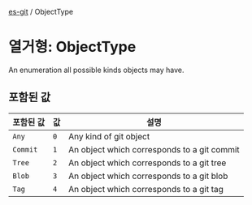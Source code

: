 [es-git](../globals.md) / ObjectType

# 열거형: ObjectType

An enumeration all possible kinds objects may have.

## 포함된 값

| 포함된 값 | 값 | 설명 |
| ------ | ------ | ------ |
| <a id="any"></a> `Any` | `0` | Any kind of git object |
| <a id="commit"></a> `Commit` | `1` | An object which corresponds to a git commit |
| <a id="tree"></a> `Tree` | `2` | An object which corresponds to a git tree |
| <a id="blob"></a> `Blob` | `3` | An object which corresponds to a git blob |
| <a id="tag"></a> `Tag` | `4` | An object which corresponds to a git tag |
